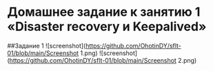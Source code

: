 # Домашнее задание к занятию 1 «Disaster recovery и Keepalived»
##Задание 1
![screenshot](https://github.com/OhotinDY/sflt-01/blob/main/Screenshot 1.png)
![screenshot](https://github.com/OhotinDY/sflt-01/blob/main/Screenshot 2.png)
